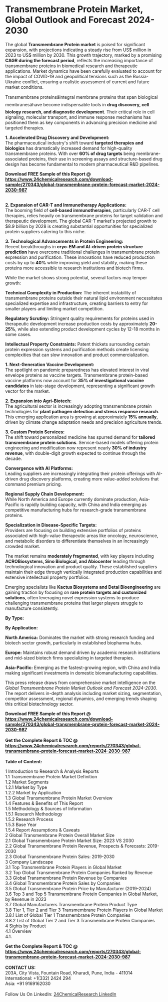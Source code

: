 <h1>Transmembrane Protein Market, Global Outlook and Forecast 2024-2030</h1><p>The global <strong>Transmembrane Protein market</strong> is poised for significant expansion, with projections indicating a steady rise from US$ million in 2023 to US$ million by 2030. This growth trajectory, marked by a promising <strong>CAGR during the forecast period</strong>, reflects the increasing importance of transmembrane proteins in biomedical research and therapeutic applications. Market dynamics have been carefully evaluated to account for the impact of COVID-19 and geopolitical tensions such as the Russia-Ukraine conflict, ensuring a realistic assessment of current and future market conditions.</p><p>Transmembrane proteinsâintegral membrane proteins that span biological membranesâhave become indispensable tools in <strong>drug discovery, cell biology research, and diagnostic development</strong>. Their critical role in cell signaling, molecular transport, and immune response mechanisms has positioned them as key components in advancing precision medicine and targeted therapies.</p><p><strong>1. Accelerated Drug Discovery and Development:</strong><br>
The pharmaceutical industry's shift toward <strong>targeted therapies and biologics</strong> has dramatically increased demand for high-quality transmembrane proteins. With over <strong>60% of drug targets</strong> being membrane-associated proteins, their use in screening assays and structure-based drug design has become fundamental to modern pharmaceutical R&amp;D pipelines.</p><div><b>Download FREE Sample of this Report @ 
            <a href="https://www.24chemicalresearch.com/download-sample/270343/global-transmembrane-protein-forecast-market-2024-2030-987">
            https://www.24chemicalresearch.com/download-sample/270343/global-transmembrane-protein-forecast-market-2024-2030-987</a></b></div><br><p><strong>2. Expansion of CAR-T and Immunotherapy Applications:</strong><br>
The booming field of <strong>cell-based immunotherapies</strong>, particularly CAR-T cell therapies, relies heavily on transmembrane proteins for target validation and therapeutic development. The global CAR-T market's projected growth to $8.9 billion by 2028 is creating substantial opportunities for specialized protein suppliers catering to this niche.</p><p><strong>3. Technological Advancements in Protein Engineering:</strong><br>
Recent breakthroughs in <strong>cryo-EM and AI-driven protein structure prediction</strong> have overcome traditional challenges in transmembrane protein expression and purification. These innovations have reduced production costs by up to <strong>40%</strong> while improving yield and stability, making these proteins more accessible to research institutions and biotech firms.</p><p>While the market shows strong potential, several factors may temper growth:</p><p><strong>Technical Complexity in Production:</strong> The inherent instability of transmembrane proteins outside their natural lipid environment necessitates specialized expertise and infrastructure, creating barriers to entry for smaller players and limiting market competition.</p><p><strong>Regulatory Scrutiny:</strong> Stringent quality requirements for proteins used in therapeutic development increase production costs by approximately <strong>20-25%</strong>, while also extending product development cycles by 12-18 months in some cases.</p><p><strong>Intellectual Property Constraints:</strong> Patent thickets surrounding certain protein expression systems and purification methods create licensing complexities that can slow innovation and product commercialization.</p><p><strong>1. Next-Generation Vaccine Development:</strong><br>
The spotlight on pandemic preparedness has elevated interest in viral envelope proteins as vaccine targets. Transmembrane protein-based vaccine platforms now account for <strong>35% of investigational vaccine candidates</strong> in late-stage development, representing a significant growth vector for the market.</p><p><strong>2. Expansion into Agri-Biotech:</strong><br>
The agricultural sector is increasingly adopting transmembrane protein technologies for <strong>plant pathogen detection and stress response research</strong>. This emerging application area is growing at approximately <strong>15% annually</strong>, driven by climate change adaptation needs and precision agriculture trends.</p><p><strong>3. Custom Protein Services:</strong><br>
The shift toward personalized medicine has spurred demand for <strong>tailored transmembrane protein solutions</strong>. Service-based models offering protein engineering and modification now represent nearly <strong>30% of industry revenue</strong>, with double-digit growth expected to continue through the decade.</p><p><strong>Convergence with AI Platforms:</strong><br>
	Leading suppliers are increasingly integrating their protein offerings with AI-driven drug discovery platforms, creating more value-added solutions that command premium pricing.</p><p><strong>Regional Supply Chain Development:</strong><br>
	While North America and Europe currently dominate production, Asia-Pacific is rapidly building capacity, with China and India emerging as competitive manufacturing hubs for research-grade transmembrane proteins.</p><p><strong>Specialization in Disease-Specific Targets:</strong><br>
	Providers are focusing on building extensive portfolios of proteins associated with high-value therapeutic areas like oncology, neuroscience, and metabolic disorders to differentiate themselves in an increasingly crowded market.</p><p>The market remains <strong>moderately fragmented</strong>, with key players including <strong>ACROBiosystems, Sino Biological, and Abiocenter</strong> leading through technological innovation and product quality. These established suppliers maintain their edge through vertically integrated production capabilities and extensive intellectual property portfolios.</p><p>Emerging specialists like <strong>Kactus Biosystems and Detai Bioengineering</strong> are gaining traction by focusing on <strong>rare protein targets and customized solutions</strong>, often leveraging novel expression systems to produce challenging transmembrane proteins that larger players struggle to manufacture consistently.</p><p><strong>By Type:</strong></p><p><strong>By Application:</strong></p><p><strong>North America:</strong> Dominates the market with strong research funding and biotech sector growth, particularly in established biopharma hubs.</p><p><strong>Europe:</strong> Maintains robust demand driven by academic research institutions and mid-sized biotech firms specializing in targeted therapies.</p><p><strong>Asia-Pacific:</strong> Emerging as the fastest-growing region, with China and India making significant investments in domestic biomanufacturing capabilities.</p><p>This press release draws from comprehensive market intelligence on the <em>Global Transmembrane Protein Market Outlook and Forecast 2024-2030</em>. The report delivers in-depth analysis including market sizing, segmentation, competitor assessment, regional dynamics, and emerging trends shaping this critical biotechnology sector.</p><div><b>Download FREE Sample of this Report @ 
            <a href="https://www.24chemicalresearch.com/download-sample/270343/global-transmembrane-protein-forecast-market-2024-2030-987">
            https://www.24chemicalresearch.com/download-sample/270343/global-transmembrane-protein-forecast-market-2024-2030-987</a></b></div><br><div><b>Get the Complete Report & TOC @ 
            <a href="https://www.24chemicalresearch.com/reports/270343/global-transmembrane-protein-forecast-market-2024-2030-987">
            https://www.24chemicalresearch.com/reports/270343/global-transmembrane-protein-forecast-market-2024-2030-987</a></b></div><br>
            <b>Table of Content:</b><p>1 Introduction to Research & Analysis Reports<br />
    1.1 Transmembrane Protein Market Definition<br />
    1.2 Market Segments<br />
        1.2.1 Market by Type<br />
        1.2.2 Market by Application<br />
    1.3 Global Transmembrane Protein Market Overview<br />
    1.4 Features & Benefits of This Report<br />
    1.5 Methodology & Sources of Information<br />
        1.5.1 Research Methodology<br />
        1.5.2 Research Process<br />
        1.5.3 Base Year<br />
        1.5.4 Report Assumptions & Caveats<br />
2 Global Transmembrane Protein Overall Market Size<br />
    2.1 Global Transmembrane Protein Market Size: 2023 VS 2030<br />
    2.2 Global Transmembrane Protein Revenue, Prospects & Forecasts: 2019-2030<br />
    2.3 Global Transmembrane Protein Sales: 2019-2030<br />
3 Company Landscape<br />
    3.1 Top Transmembrane Protein Players in Global Market<br />
    3.2 Top Global Transmembrane Protein Companies Ranked by Revenue<br />
    3.3 Global Transmembrane Protein Revenue by Companies<br />
    3.4 Global Transmembrane Protein Sales by Companies<br />
    3.5 Global Transmembrane Protein Price by Manufacturer (2019-2024)<br />
    3.6 Top 3 and Top 5 Transmembrane Protein Companies in Global Market, by Revenue in 2023<br />
    3.7 Global Manufacturers Transmembrane Protein Product Type<br />
    3.8 Tier 1, Tier 2 and Tier 3 Transmembrane Protein Players in Global Market<br />
        3.8.1 List of Global Tier 1 Transmembrane Protein Companies<br />
        3.8.2 List of Global Tier 2 and Tier 3 Transmembrane Protein Companies<br />
4 Sights by Product<br />
    4.1 Overview<br />
        4.1.</p><div><b>Get the Complete Report & TOC @ 
            <a href="https://www.24chemicalresearch.com/reports/270343/global-transmembrane-protein-forecast-market-2024-2030-987">
            https://www.24chemicalresearch.com/reports/270343/global-transmembrane-protein-forecast-market-2024-2030-987</a></b></div><br><b>CONTACT US:</b><br>
            203A, City Vista, Fountain Road, Kharadi, Pune, India - 411014<br>
            International: +1(332) 2424 294<br>
            Asia: +91 9169162030 <br><br>
            Follow Us On LinkedIn: <a href="https://www.linkedin.com/company/24chemicalresearch/">24ChemicalResearch LinkedIn</a>